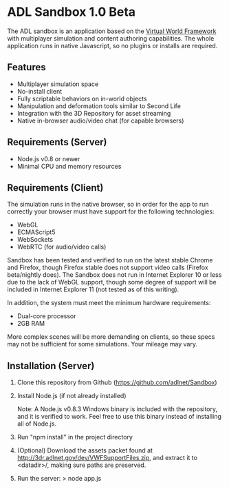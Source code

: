 ADL Sandbox 1.0 Beta
===========

The ADL sandbox is an application based on the [Virtual World Framework](https://github.com/virtual-world-framework/vwf)
with multiplayer simulation and content authoring capabilities. The whole application runs in native Javascript,
so no plugins or installs are required.

Features
--------

* Multiplayer simulation space
* No-install client
* Fully scriptable behaviors on in-world objects
* Manipulation and deformation tools similar to Second Life
* Integration with the 3D Repository for asset streaming
* Native in-browser audio/video chat (for capable browsers)

Requirements (Server)
---------------------

* Node.js v0.8 or newer
* Minimal CPU and memory resources

Requirements (Client)
---------------------

The simulation runs in the native browser, so in order for the app to run correctly your browser
must have support for the following technologies:

* WebGL
* ECMAScript5
* WebSockets
* WebRTC (for audio/video calls)

Sandbox has been tested and verified to run on the latest stable Chrome and Firefox, though Firefox
stable does not support video calls (Firefox beta/nightly does). The Sandbox does not run in Internet
Explorer 10 or less due to the lack of WebGL support, though some degree of support will be included
in Internet Explorer 11 (not tested as of this writing).

In addition, the system must meet the minimum hardware requirements:

* Dual-core processor
* 2GB RAM

More complex scenes will be more demanding on clients, so these specs may not be sufficient for
some simulations. Your mileage may vary.

Installation (Server)
---------------------

1. Clone this repository from Github (https://github.com/adlnet/Sandbox)

2. Install Node.js (if not already installed)

	Note: A Node.js v0.8.3 Windows binary is included with the repository, and it is verified to work.
	Feel free to use this binary instead of installing all of Node.js.

3. Run "npm install" in the project directory

4. (Optional) Download the assets packet found at http://3dr.adlnet.gov/dev/VWFSupportFiles.zip,
	and extract it to \<datadir\>/, making sure paths are preserved.
5. Run the server: > node app.js


